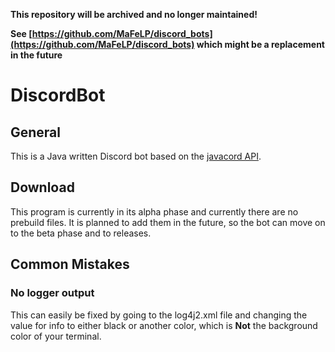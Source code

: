 **This repository will be archived and no longer maintained!**

**See [https://github.com/MaFeLP/discord_bots](https://github.com/MaFeLP/discord_bots) which might be a replacement in the future**

# DiscordBot
## General
This is a Java written Discord bot based on the [javacord API](https://github.com/Javacord/Javacord).

## Download
This program is currently in its alpha phase and currently there are no prebuild files. It is planned to add them in the future, so the bot can move on to the beta phase and to releases.

## Common Mistakes
### No logger output
This can easily be fixed by going to the log4j2.xml file and changing the value for info to either black or another color, which is **Not** the background color of your terminal.
